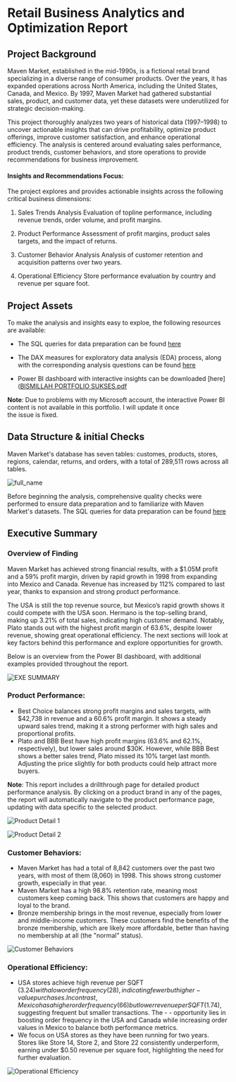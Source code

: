 # Retail Business Analytics and Optimization Report

## Project Background
Maven Market, established in the mid-1990s, is a fictional retail brand specializing in a diverse range of consumer products. Over the years, it has expanded operations across North America, including the United States, Canada, and Mexico. By 1997, Maven Market had gathered substantial sales, product, and customer data, yet these datasets were underutilized for strategic decision-making.

This project thoroughly analyzes two years of historical data (1997–1998) to uncover actionable insights that can drive profitability, optimize product offerings, improve customer satisfaction, and enhance operational efficiency. The analysis is centered around evaluating sales performance, product trends, customer behaviors, and store operations to provide recommendations for business improvement.

#### Insights and Recommendations Focus:
The project explores and provides actionable insights across the following critical business dimensions:

1. Sales Trends Analysis
Evaluation of topline performance, including revenue trends, order volume, and profit margins.

2. Product Performance
Assessment of profit margins, product sales targets, and the impact of returns.

3. Customer Behavior Analysis
Analysis of customer retention and acquisition patterns over two years.

4. Operational Efficiency
Store performance evaluation by country and revenue per square foot.


## Project Assets
To make the analysis and insights easy to exploe, the following resources are available:

- The SQL queries for data preparation can be found [here](https://mramadhankesapi.github.io/SQL-Queries-for-for-Rama-Kesa-Portfolio/)

- The DAX measures for exploratory data analysis (EDA) process, along with the corresponding analysis questions can be found [here](https://mramadhankesapi.github.io/DAX-Measures-for-Rama-Kesa-Portfolio/)

- Power BI dashboard with interactive insights can be downloaded [here]([BISMILLAH PORTFOLIO SUKSES.pdf](https://github.com/user-attachments/files/18227926/BISMILLAH.PORTFOLIO.SUKSES.pdf)

**Note**: Due to problems with my Microsoft account, the interactive Power BI content is not available in this portfolio. I will update it once the issue is fixed.


## Data Structure & initial Checks
Maven Market's database has seven tables: customes, products, stores, regions, calendar, returns, and orders, with a total of 289,511 rows across all tables.

![full_name](https://github.com/user-attachments/assets/5918f224-027c-44de-8bc9-a2f46f588e7a)

Before beginning the analysis, comprehensive quality checks were performed to ensure data preparation and to familiarize with Maven Market's datasets. The SQL queries for data preparation can be found [here](https://mramadhankesapi.github.io/SQL-Queries-for-for-Rama-Kesa-Portfolio/)


## Executive Summary
### Overview of Finding
Maven Market has achieved strong financial results, with a $1.05M profit and a 59% profit margin, driven by rapid growth in 1998 from expanding into Mexico and Canada. Revenue has increased by 112% compared to last year, thanks to expansion and strong product performance.

The USA is still the top revenue source, but Mexico’s rapid growth shows it could compete with the USA soon. Hermano is the top-selling brand, making up 3.21% of total sales, indicating high customer demand. Notably, Plato stands out with the highest profit margin of 63.6%, despite lower revenue, showing great operational efficiency. The next sections will look at key factors behind this performance and explore opportunities for growth.

Below is an overview from the Power BI dashboard, with additional examples provided throughout the report.

![EXE SUMMARY](https://github.com/user-attachments/assets/bd0dd2bb-cf1f-4b63-a099-699ba282fc71)


### Product Performance:
- Best Choice balances strong profit margins and sales targets, with $42,738 in revenue and a 60.6% profit margin. It shows a steady upward sales trend, making it a strong performer with high sales and proportional profits.
- Plato and BBB Best have high profit margins (63.6% and 62.1%, respectively), but lower sales around $30K. However, while BBB Best shows a better sales trend, Plato missed its 10% target last month. Adjusting the price slightly for both products could help attract more buyers.

**Note**: This report includes a drillthrough page for detailed product performance analysis. By clicking on a product brand in any of the pages, the report will automatically navigate to the product performance page, updating with data specific to the selected product.

![Product Detail 1](https://github.com/user-attachments/assets/07b44c5a-df9d-4794-b7ea-2e0b6f401ac1)

![Product Detail 2](https://github.com/user-attachments/assets/23782158-3def-4122-83f5-e00cc1dc2c29)


### Customer Behaviors:
- Maven Market has had a total of 8,842 customers over the past two years, with most of them (8,060) in 1998. This shows strong customer growth, especially in that year.
- Maven Market has a high 98.8% retention rate, meaning most customers keep coming back. This shows that customers are happy and loyal to the brand.
- Bronze membership brings in the most revenue, especially from lower and middle-income customers. These customers find the benefits of the bronze membership, which are likely more affordable, better than having no membership at all (the "normal" status).

![Customer Behaviors](https://github.com/user-attachments/assets/430427b2-70be-4470-a048-4243dd164ed0)


### Operational Efficiency:
- USA stores achieve high revenue per SQFT ($3.24) with a low order frequency (28), indicating fewer but higher-value purchases. In contrast, Mexico has a higher order frequency (66) but lower revenue per SQFT ($1.74), suggesting frequent but smaller transactions. The - - opportunity lies in boosting order frequency in the USA and Canada while increasing order values in Mexico to balance both performance metrics.
- We focus on USA stores as they have been running for two years. Stores like Store 14, Store 2, and Store 22 consistently underperform, earning under $0.50 revenue per square foot, highlighting the need for further evaluation.

![Operational Efficiency](https://github.com/user-attachments/assets/467e5d00-ead8-4167-be73-1aa82c7cbe2f)



